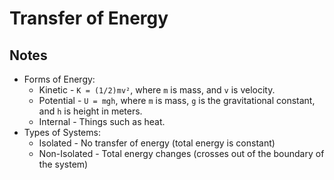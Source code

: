 # Transfer of Energy

## Notes
- Forms of Energy:
  - Kinetic - `K = (1/2)mv²`, where `m` is mass, and `v` is velocity.
  - Potential - `U = mgh`, where `m` is mass, `g` is the gravitational constant, and `h` is height in meters.
  - Internal - Things such as heat.
- Types of Systems:
  - Isolated - No transfer of energy (total energy is constant)
  - Non-Isolated - Total energy changes (crosses out of the boundary of the system)

